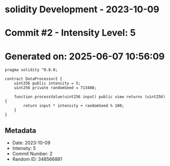 ﻿# solidity Development - 2023-10-09
# Commit #2 - Intensity Level: 5
# Generated on: 2025-06-07 10:56:09
```solidity
pragma solidity ^0.8.0;

contract DataProcessor2 {
    uint256 public intensity = 5;
    uint256 private randomSeed = 713408;

    function processValue(uint256 input) public view returns (uint256) {
        return input * intensity + randomSeed % 100;
    }
}
```
## Metadata
- Date: 2023-10-09
- Intensity: 5
- Commit Number: 2
- Random ID: 348566881
